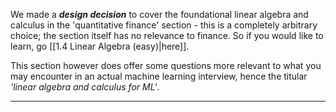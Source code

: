 We made a ***design decision*** to cover the foundational linear algebra and calculus in the 'quantitative finance' section - this is a completely arbitrary choice; the section itself has no relevance to finance. So if you would like to learn, go [[1.4 Linear Algebra (easy)|here]]. 

This section however does offer some questions more relevant to what you may encounter in an actual machine learning interview, hence the titular *'linear algebra and calculus for ML'*. 

---
